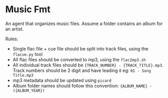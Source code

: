 # Music Fmt

An agent that organizes music files. Assume a folder contains an album for an artist.

Rules:
* Single flac file + cue file should be split into track files, using the `flacue.py` tool
* All flac files should be converted to mp3, using the `flac2mp3.sh`
* All individual track files should be `{TRACK_NUMBER} - {TRACK_TITLE}.mp3`. Track numbers should be 2 digit and have leading `0` eg: `01 - Song Title.mp3`
* mp3 metadata should be updated using `picard`
* Album folder names should follow this convention: `{ALBUM_NAME} - ({ALBUM_YEAR})`

